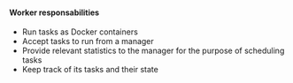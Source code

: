 #### Worker responsabilities

- Run tasks as Docker containers
- Accept tasks to run from a manager
- Provide relevant statistics to the manager for the purpose of scheduling
tasks
- Keep track of its tasks and their state
